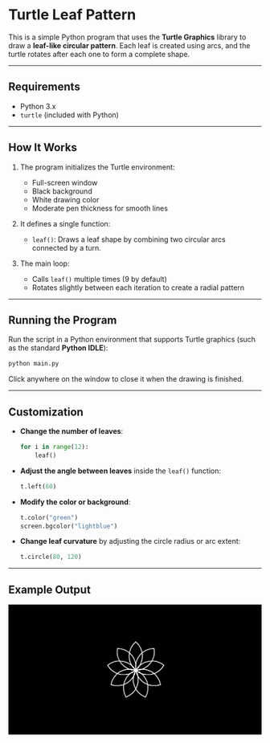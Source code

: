 # Turtle Leaf Pattern

This is a simple Python program that uses the **Turtle Graphics** library to draw a **leaf-like circular pattern**. Each leaf is created using arcs, and the turtle rotates after each one to form a complete shape.

---

## Requirements

* Python 3.x
* `turtle` (included with Python)

---

## How It Works

1. The program initializes the Turtle environment:

   * Full-screen window
   * Black background
   * White drawing color
   * Moderate pen thickness for smooth lines

2. It defines a single function:

   * `leaf()`: Draws a leaf shape by combining two circular arcs connected by a turn.

3. The main loop:

   * Calls `leaf()` multiple times (9 by default)
   * Rotates slightly between each iteration to create a radial pattern

---

## Running the Program

Run the script in a Python environment that supports Turtle graphics (such as the standard **Python IDLE**):

```bash
python main.py
```

Click anywhere on the window to close it when the drawing is finished.

---

## Customization

* **Change the number of leaves**:

  ```python
  for i in range(12):
      leaf()
  ```

* **Adjust the angle between leaves** inside the `leaf()` function:

  ```python
  t.left(60)
  ```

* **Modify the color or background**:

  ```python
  t.color("green")
  screen.bgcolor("lightblue")
  ```

* **Change leaf curvature** by adjusting the circle radius or arc extent:

  ```python
  t.circle(80, 120)
  ```

---

## Example Output

![Pattern 1](screenshots/leaf_pattern.png)

